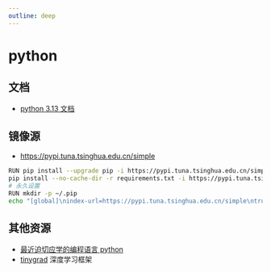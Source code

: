 ```yaml
---
outline: deep
---
```

# python

## 文档
- [python 3.13 文档](https://docs.python.org/zh-cn/3.13/reference/index.html)
## 镜像源
- https://pypi.tuna.tsinghua.edu.cn/simple
```bash
RUN pip install --upgrade pip -i https://pypi.tuna.tsinghua.edu.cn/simple
pip install --no-cache-dir -r requirements.txt -i https://pypi.tuna.tsinghua.edu.cn/simple --timeout 100
# 永久设置
RUN mkdir -p ~/.pip
echo "[global]\nindex-url=https://pypi.tuna.tsinghua.edu.cn/simple\ntrusted-host=pypi.tuna.tsinghua.edu.cn" > ~/.pip/pip.conf
```

## 其他资源
- [最近迫切应学的编程语言 python](https://www.jianshu.com/p/08ca8573e681)
- [tinygrad](https://github.com/tinygrad/tinygrad) 深度学习框架


